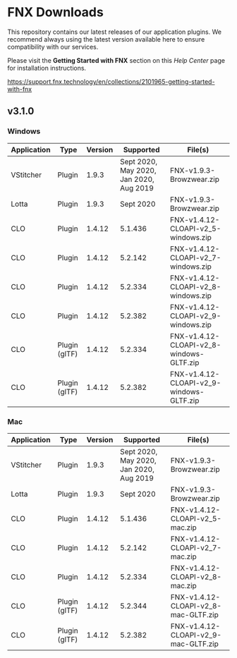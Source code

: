 # FNX Downloads
This repository contains our latest releases of our application plugins. We recommend always using the latest version available here to ensure compatibility with our services.

Please visit the **Getting Started with FNX** section on this *Help Center* page for installation instructions.

https://support.fnx.technology/en/collections/2101965-getting-started-with-fnx


## v3.1.0

### Windows

|Application|Type|Version|Supported|File(s)|
|-|-|-|-|-|
|VStitcher|Plugin|1.9.3|Sept 2020, May 2020, Jan 2020, Aug 2019|FNX-v1.9.3-Browzwear.zip|
|Lotta|Plugin|1.9.3|Sept 2020|FNX-v1.9.3-Browzwear.zip|
|CLO|Plugin|1.4.12|5.1.436|FNX-v1.4.12-CLOAPI-v2_5-windows.zip|
|CLO|Plugin|1.4.12|5.2.142|FNX-v1.4.12-CLOAPI-v2_7-windows.zip|
|CLO|Plugin|1.4.12|5.2.334|FNX-v1.4.12-CLOAPI-v2_8-windows.zip|
|CLO|Plugin|1.4.12|5.2.382|FNX-v1.4.12-CLOAPI-v2_9-windows.zip|
|CLO|Plugin (glTF)|1.4.12|5.2.334|FNX-v1.4.12-CLOAPI-v2_8-windows-GLTF.zip|
|CLO|Plugin (glTF)|1.4.12|5.2.382|FNX-v1.4.12-CLOAPI-v2_9-windows-GLTF.zip|

### Mac
|Application|Type|Version|Supported|File(s)|
|-|-|-|-|-|
|VStitcher|Plugin|1.9.3|Sept 2020, May 2020, Jan 2020, Aug 2019|FNX-v1.9.3-Browzwear.zip|
|Lotta|Plugin|1.9.3|Sept 2020|FNX-v1.9.3-Browzwear.zip|
|CLO|Plugin|1.4.12|5.1.436|FNX-v1.4.12-CLOAPI-v2_5-mac.zip|
|CLO|Plugin|1.4.12|5.2.142|FNX-v1.4.12-CLOAPI-v2_7-mac.zip|
|CLO|Plugin|1.4.12|5.2.334|FNX-v1.4.12-CLOAPI-v2_8-mac.zip|
|CLO|Plugin (glTF)|1.4.12|5.2.344|FNX-v1.4.12-CLOAPI-v2_8-mac-GLTF.zip|
|CLO|Plugin (glTF)|1.4.12|5.2.382|FNX-v1.4.12-CLOAPI-v2_9-mac-GLTF.zip|
